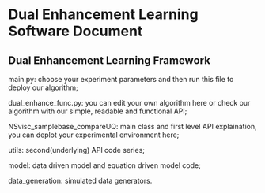 # Dual Enhancement Learning Software Document

## Dual Enhancement Learning Framework
main.py: choose your experiment parameters and then run this file to deploy our algorithm;

dual_enhance_func.py: you can edit your own algorithm here or check our algorithm with our simple, readable and functional API;

NSvisc_samplebase_compareUQ: main class and first level API explaination, you can deplot your experimental environment here;

utils: second(underlying) API code series;

model: data driven model and equation driven model code;

data_generation: simulated data generators.
